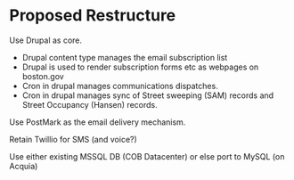 # Proposed Restructure

Use Drupal as core.

* Drupal content type manages the email subscription list
* Drupal is used to render subscription forms etc as webpages on boston.gov
* Cron in drupal manages communications dispatches.
* Cron in drupal manages sync of Street sweeping (SAM) records and Street Occupancy (Hansen) records.

Use PostMark as the email delivery mechanism.

Retain Twillio for SMS (and voice?)

Use either existing MSSQL DB (COB Datacenter) or else port to MySQL (on Acquia)
